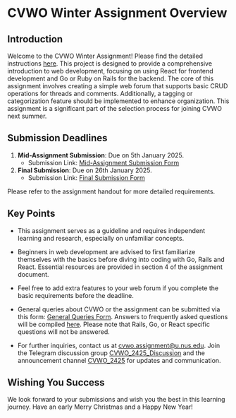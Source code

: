 # CVWO Winter Assignment Overview

## Introduction

Welcome to the CVWO Winter Assignment! Please find the detailed instructions [here](./CVWO_Assignment_2025.pdf). This project is designed to provide a comprehensive introduction to web development, focusing on using React for frontend development and Go or Ruby on Rails for the backend. The core of this assignment involves creating a simple web forum that supports basic CRUD operations for threads and comments. Additionally, a tagging or categorization feature should be implemented to enhance organization. This assignment is a significant part of the selection process for joining CVWO next summer.

## Submission Deadlines

1. **Mid-Assignment Submission**: Due on 5th January 2025.
   - Submission Link: [Mid-Assignment Submission Form](https://forms.gle/m1Ny3JttYZZVonC39)
2. **Final Submission**: Due on 26th January 2025.
   - Submission Link: [Final Submission Form](https://forms.gle/nStP5Ezy6YrSWc8h7)

Please refer to the assignment handout for more detailed requirements.

## Key Points

- This assignment serves as a guideline and requires independent learning and research, especially on unfamiliar concepts.

- Beginners in web development are advised to first familiarize themselves with the basics before diving into coding with Go, Rails and React. Essential resources are provided in section 4 of the assignment document.

- Feel free to add extra features to your web forum if you complete the basic requirements before the deadline.

- General queries about CVWO or the assignment can be submitted via this form: [General Queries Form](https://forms.gle/bHRXaMz6c1ZgLRWb6). Answers to frequently asked questions will be compiled [here](https://shorturl.at/awD49). Please note that Rails, Go, or React specific questions will not be answered.

- For further inquiries, contact us at [cvwo.assignment@u.nus.edu](mailto:cvwo.assignment@u.nus.edu). Join the Telegram discussion group [CVWO_2425_Discussion](https://t.me/CVWO_2425_Discussion) and the announcement channel [CVWO_2425](https://t.me/CVWO_2425) for updates and communication.

## Wishing You Success

We look forward to your submissions and wish you the best in this learning journey. Have an early Merry Christmas and a Happy New Year!
